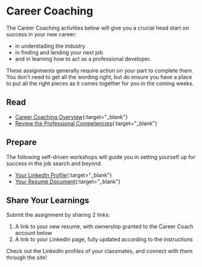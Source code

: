 # Career Coaching

The Career Coaching activities below will give you a crucial head start on success in your new career:

- in understading the industry
- in finding and landing your next job
- and in learning how to act as a professional developer.

These assignments generally require action on your part to complete them. You don't need to get all the wording right, but do ensure you have a place to put all the right pieces as it comes together for you in the coming weeks. 

## Read

- [Career Coaching Overview](https://codefellows.github.io/common_curriculum/career_coaching/){:target="_blank"}
- [Review the Professional Competencies](https://codefellows.github.io/common_curriculum/career_coaching/Professional_Competencies){:target="_blank"}


## Prepare

The following self-driven workshops will guide you in setting yourself up for success in the job search and beyond. 

- [Your LinkedIn Profile](https://codefellows.github.io/common_curriculum/career_coaching/Code_201/Prepare_Your_LinkedIn){:target="_blank"}
- [Your Resumé Document](https://codefellows.github.io/common_curriculum/career_coaching/Code_201/Prepare_Your_Resume){:target="_blank"}

## Share Your Learnings

Submit the assignment by sharing 2 links:

1. A link to your new resume, with ownership granted to the Career Coach account below
1. A link to your LinkedIn page, fully updated according to the instructions
 
Check out the LinkedIn profiles of your classmates, and connect with them through the site! 
